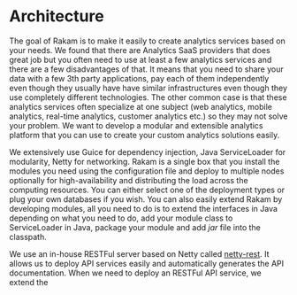 # Architecture
The goal of Rakam is to make it easily to create analytics services based on your needs. We found that there are Analytics SaaS providers that does great job but you often need to use at least a few analytics services and there are a few disadvantages of that. It means that you need to share your data with a few 3th party applications, pay each of them independently even though they usually have have similar infrastructures even though they use completely different technologies. The other common case is that these analytics services often specialize at one subject (web analytics, mobile analytics, real-time analytics, customer analytics etc.) so they may not solve your problem. We want to develop a modular and extensible analytics platform that you can use to create your custom analytics solutions easily.

We extensively use Guice for dependency injection, Java ServiceLoader for modularity, Netty for networking. Rakam is a single box that you install the modules you need using the configuration file and deploy to multiple nodes optionally for high-availability and distributing the load across the computing resources. You can either select one of the deployment types or plug your own databases if you wish. You can also easily extend Rakam by developing modules, all you need to do is to extend the interfaces in Java depending on what you need to do, add your module class to ServiceLoader in Java, package your module and add *jar* file into the classpath.

We use an in-house RESTFul server based on Netty called [netty-rest](https://github.com/buremba/netty-rest). It allows us to deploy API services easily and automatically generates the API documentation. When we need to deploy an RESTFul API service, we extend the